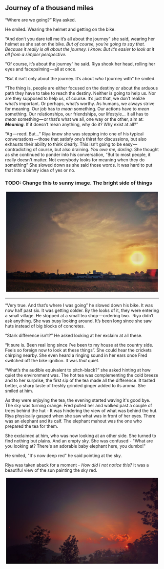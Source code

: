 ## Journey of a thousand miles

“Where are we going?” Riya asked.  

He smiled. Wearing the helmet and getting on the bike.  

“And don’t you dare tell me it’s all about the journey” she said, wearing her helmet as she sat on the bike. *But of course, you’re going to say that. Because it really is all about the journey. I know. But it’s easier to look at it all from a simpler perspective.*  

“Of course, it’s about the journey” he said. Riya shook her head, rolling her eyes and facepalming — all at once.  

“But it isn’t only about the journey. It’s about *who* I journey with” he smiled. 

“The thing is, people are either focused on the destiny *or* about the arduous path they have to take to reach the destiny. Neither is going to help us. Nor are they supposed to help us, of course. It’s just that, we don’t realize what’s important. Or perhaps, what’s worthy. As humans, we always strive for meaning. Our job has to *mean* something. Our actions have to *mean* something. Our relationships, our friendships, our lifestyle… it all has to *mean* something — or that’s what we all, one way or the other, aim at: ***Meaning***. If it doesn’t mean anything, why do it? Why exist at all?”

“Ag — reed. But…” Riya knew she was stepping into one of his typical conversations — those that satisfy one’s thirst for discussions, but also exhausts their ability to think clearly. This isn’t going to be easy — contradicting of course, but also draining. *You owe me, darling.* She thought as she continued to ponder into his conversation, “But to most people, it really doesn't matter. Not everybody looks for meaning when they do something” She slowed down as she said those words. It was hard to put that into a binary idea of yes or no.


### TODO: Change this to sunny image. The bright side of things

![sunny](sunny.jpeg)

---
“Very true. And that’s where I was going” he slowed down his bike. It was now half past six. It was getting colder. By the looks of it, they were entering a small village. He stopped at a small tea shop — ordering two. 
Riya didn’t ask anything. She was busy looking around. It’s been long since she saw huts instead of big blocks of concretes. 

“Stark difference isn’t?” He asked looking at her exclaim at all these. 

“It sure is. Been real long since I’ve been to my house at the country side. Feels so foreign now to look at these things”. She could hear the crickets chirping nearby. She even heard a ringing sound in her ears once Fred switched off the bike ignition. It was *that* quiet. 

“What’s the audible equivalent to pitch-black?” she asked hinting at how quiet the environment was. The hot tea was complementing the cold breeze and to her surprise, the first sip of the tea made all the difference. It tasted better, a sharp taste of freshly grinded ginger added to its aroma. She smiled at him.

As they were enjoying the tea, the evening started waving it's good bye. The sky was turning orange. Fred pulled her and walked past a couple of trees behind the hut - It was hindering the view of what was behind the hut. Riya physically gasped when she saw what was in front of her eyes. There was an elephant and its calf. The elephant mahout was the one who prepared the tea for them. 

She exclaimed at him, who was now looking at an other side. She turned to find nothing but plains. And an empty sky. She was confused - "What are you looking at? There's an adorable baby elephant here, you dumbo!" 

He smiled, "It's now deep red" he said pointing at the sky. 

Riya was taken aback for a moment - *How did I not notice this?* It was a beautiful view of the sun painting the sky red. 

![sun-set](sun_set.jpg)